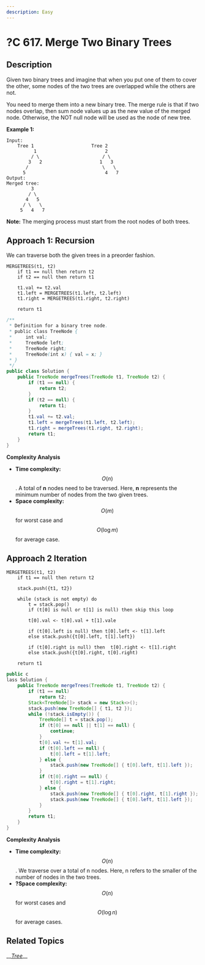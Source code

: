 ```yaml
---
description: Easy
---
```


# ?C 617. Merge Two Binary Trees

## Description

Given two binary trees and imagine that when you put one of them to cover the other, some nodes of the two trees are overlapped while the others are not.

You need to merge them into a new binary tree. The merge rule is that if two nodes overlap, then sum node values up as the new value of the merged node. Otherwise, the NOT null node will be used as the node of new tree.

**Example 1:**

```text
Input: 
	Tree 1                     Tree 2                  
          1                         2                             
         / \                       / \                            
        3   2                     1   3                        
       /                           \   \                      
      5                             4   7                  
Output: 
Merged tree:
	     3
	    / \
	   4   5
	  / \   \ 
	 5   4   7
```

**Note:** The merging process must start from the root nodes of both trees.

## Approach 1: Recursion

We can traverse both the given trees in a preorder fashion.

```text
MERGETREES(t1, t2)
    if t1 == null then return t2
    if t2 == null then return t1
    
    t1.val += t2.val
    t1.left = MERGETREES(t1.left, t2.left)
    t1.right = MERGETREES(t1.right, t2.right)
    
    return t1
```

```java
/**
 * Definition for a binary tree node.
 * public class TreeNode {
 *     int val;
 *     TreeNode left;
 *     TreeNode right;
 *     TreeNode(int x) { val = x; }
 * }
 */
public class Solution {
    public TreeNode mergeTrees(TreeNode t1, TreeNode t2) {
        if (t1 == null) {
            return t2;
        }
        if (t2 == null) {
            return t1;
        }
        t1.val += t2.val;
        t1.left = mergeTrees(t1.left, t2.left);
        t1.right = mergeTrees(t1.right, t2.right);
        return t1;
    }
}

```

**Complexity Analysis**

* **Time complexity:** $$O(n)$$. A total of **n** nodes need to be traversed. Here, **n** represents the minimum number of nodes from the two given trees.
* **Space complexity:** $$O(m)$$ for worst case and $$O(\log m)$$for average case.

## **Approach 2 Iteration**

```text
MERGETREES(t1, t2)
    if t1 == null then return t2
    
    stack.push({t1, t2})
    
    while (stack is not empty) do
        t = stack.pop()
        if (t[0] is null or t[1] is null) then skip this loop
        
        t[0].val <- t[0].val + t[1].vale
        
        if (t[0].left is null) then t[0].left <- t[1].left
        else stack.push({t[0].left, t[1].left})
        
        if (t[0].right is null) then  t[0].right <- t[1].right
        else stack.push({t[0].right, t[0].right)
    
    return t1
```

```java
public c
lass Solution {
    public TreeNode mergeTrees(TreeNode t1, TreeNode t2) {
        if (t1 == null)
            return t2;
        Stack<TreeNode[]> stack = new Stack<>();
        stack.push(new TreeNode[] { t1, t2 });
        while (!stack.isEmpty()) {
            TreeNode[] t = stack.pop();
            if (t[0] == null || t[1] == null) {
                continue;
            }
            t[0].val += t[1].val;
            if (t[0].left == null) {
                t[0].left = t[1].left;
            } else {
                stack.push(new TreeNode[] { t[0].left, t[1].left });
            }
            if (t[0].right == null) {
                t[0].right = t[1].right;
            } else {
                stack.push(new TreeNode[] { t[0].right, t[1].right });
                stack.push(new TreeNode[] { t[0].left, t[1].left });
            }
        }
        return t1;
    }
}

```

**Complexity Analysis**

* **Time complexity:** $$O(n)$$. We traverse over a total of n nodes. Here, n refers to the smaller of the number of nodes in the two trees.
* **?Space complexity:** $$O(n)$$for worst cases and $$O(\log n)$$ for average cases.

## Related Topics

\_\_[_Tree_](https://leetcode.com/tag/tree/)\_\_

